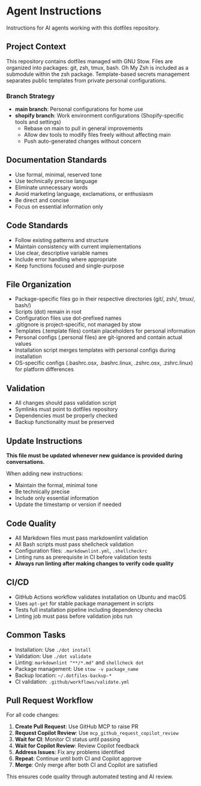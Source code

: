 # Agent Instructions

Instructions for AI agents working with this dotfiles repository.

## Project Context

This repository contains dotfiles managed with GNU Stow. Files are organized into packages: git, zsh, tmux, bash.
Oh My Zsh is included as a submodule within the zsh package.
Template-based secrets management separates public templates from private personal configurations.

### Branch Strategy

- **main branch**: Personal configurations for home use
- **shopify branch**: Work environment configurations (Shopify-specific tools and settings)
  - Rebase on main to pull in general improvements
  - Allow dev tools to modify files freely without affecting main
  - Push auto-generated changes without concern

## Documentation Standards

- Use formal, minimal, reserved tone
- Use technically precise language
- Eliminate unnecessary words
- Avoid marketing language, exclamations, or enthusiasm
- Be direct and concise
- Focus on essential information only

## Code Standards

- Follow existing patterns and structure
- Maintain consistency with current implementations
- Use clear, descriptive variable names
- Include error handling where appropriate
- Keep functions focused and single-purpose

## File Organization

- Package-specific files go in their respective directories (git/, zsh/, tmux/, bash/)
- Scripts (dot) remain in root
- Configuration files use dot-prefixed names
- .gitignore is project-specific, not managed by stow
- Templates (.template files) contain placeholders for personal information
- Personal configs (.personal files) are git-ignored and contain actual values
- Installation script merges templates with personal configs during installation
- OS-specific configs (.bashrc.osx, .bashrc.linux, .zshrc.osx, .zshrc.linux) for platform differences

## Validation

- All changes should pass validation script
- Symlinks must point to dotfiles repository
- Dependencies must be properly checked
- Backup functionality must be preserved

## Update Instructions

**This file must be updated whenever new guidance is provided during conversations.**

When adding new instructions:

- Maintain the formal, minimal tone
- Be technically precise
- Include only essential information
- Update the timestamp or version if needed

## Code Quality

- All Markdown files must pass markdownlint validation
- All Bash scripts must pass shellcheck validation
- Configuration files: `.markdownlint.yml`, `.shellcheckrc`
- Linting runs as prerequisite in CI before validation tests
- **Always run linting after making changes to verify code quality**

## CI/CD

- GitHub Actions workflow validates installation on Ubuntu and macOS
- Uses `apt-get` for stable package management in scripts
- Tests full installation pipeline including dependency checks
- Linting job must pass before validation jobs run

## Common Tasks

- Installation: Use `./dot install`
- Validation: Use `./dot validate`
- Linting: `markdownlint "**/*.md"` and `shellcheck dot`
- Package management: Use `stow -v package_name`
- Backup location: `~/.dotfiles-backup-*`
- CI validation: `.github/workflows/validate.yml`

## Pull Request Workflow

For all code changes:

1. **Create Pull Request**: Use GitHub MCP to raise PR
2. **Request Copilot Review**: Use `mcp_github_request_copilot_review`
3. **Wait for CI**: Monitor CI status until passing
4. **Wait for Copilot Review**: Review Copilot feedback
5. **Address Issues**: Fix any problems identified
6. **Repeat**: Continue until both CI and Copilot approve
7. **Merge**: Only merge after both CI and Copilot are satisfied

This ensures code quality through automated testing and AI review.
